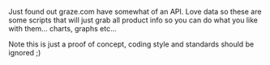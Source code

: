 Just found out graze.com have somewhat of an API. Love data so these are some scripts that will just grab all product info so you can do what you like with them... charts, graphs etc...

Note this is just a proof of concept, coding style and standards should be ignored ;)